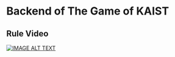 # Backend of The Game of KAIST
## Rule Video
[![IMAGE ALT TEXT](http://img.youtube.com/vi/f0C9zdn9X7M/0.jpg)](http://www.youtube.com/watch?v=f0C9zdn9X7M "The Game of KAIST Rule Video")
